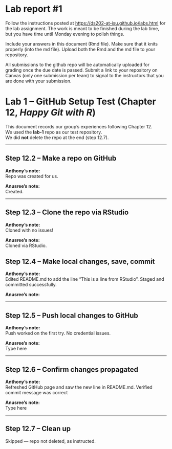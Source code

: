 
<!-- README.md is generated from README.Rmd. Please edit the README.Rmd file -->

# Lab report \#1

Follow the instructions posted at
<https://ds202-at-isu.github.io/labs.html> for the lab assignment. The
work is meant to be finished during the lab time, but you have time
until Monday evening to polish things.

Include your answers in this document (Rmd file). Make sure that it
knits properly (into the md file). Upload both the Rmd and the md file
to your repository.

All submissions to the github repo will be automatically uploaded for
grading once the due date is passed. Submit a link to your repository on
Canvas (only one submission per team) to signal to the instructors that
you are done with your submission.

# Lab 1 – GitHub Setup Test (Chapter 12, *Happy Git with R*)

This document records our group’s experiences following Chapter 12.  
We used the **lab-1** repo as our test repository.  
We did **not** delete the repo at the end (step 12.7).

------------------------------------------------------------------------

## Step 12.2 – Make a repo on GitHub

**Anthony’s note:**  
Repo was created for us.

**Anusree’s note:**  
Created.

------------------------------------------------------------------------

## Step 12.3 – Clone the repo via RStudio

**Anthony’s note:**  
Cloned with no issues!

**Anusree’s note:**  
Cloned via RStudio.

## Step 12.4 – Make local changes, save, commit

**Anthony’s note:**  
Edited README.md to add the line “This is a line from RStudio”. Staged
and committed successfully.

**Anusree’s note:**  


------------------------------------------------------------------------

## Step 12.5 – Push local changes to GitHub

**Anthony’s note:**  
Push worked on the first try. No credential issues.

**Anusree’s note:**  
Type here

------------------------------------------------------------------------

## Step 12.6 – Confirm changes propagated

**Anthony’s note:**  
Refreshed GitHub page and saw the new line in README.md. Verified commit
message was correct

**Anusree’s note:**  
Type here

------------------------------------------------------------------------

## Step 12.7 – Clean up

Skipped — repo not deleted, as instructed.
